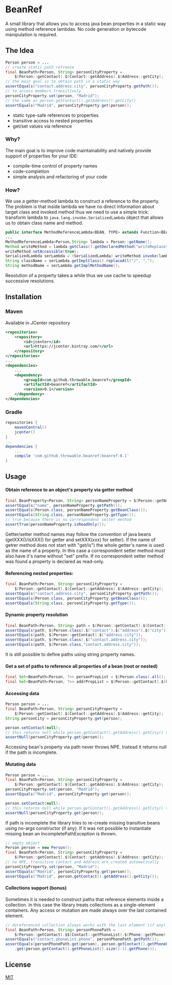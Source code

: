 # BeanRef

A small library that allows you to access java bean properties in a static way using method reference lambdas. No code
generation or bytecode manipulation is required.

## The Idea

```java
Person person = ...
// create static path refrence
final BeanPath<Person, String> personCityProperty = 
    $(Person::getContact).$(Contact::getAddress).$(Address::getCity);
// the main goal is to obtain path in a static way
assertEquals("contact.address.city", personCityProperty.getPath());
// to access members transitively
personCityProperty.set(person, "Madrid");
// the same as person.getContact().getAddress().getCity()
assertEquals("Madrid", personCityProperty.get(person));
``` 

- static type-safe references to properties
- transitive access to nested properties
- get/set values via reference

### Why?

The main goal is to improve code maintainability and natively provide support of properties for your IDE: 
- compile-time control of property names
- code-completion
- simple analysis and refactoring of your code

### How?

We use a getter-method lambda to construct a reference to the property. The problem is that inside lambda we have no direct
information about target class and invoked method thus we need to use a simple trick: transform lambda to
`java.lang.invoke.SerializedLambda` object that allows us to obtain class name and method.
```java
public interface MethodReferenceLambda<BEAN, TYPE> extends Function<BEAN, TYPE>, Serializable {}
...
MethodReferenceLambda<Person,String> lambda = Person::getName(); 
Method writeMethod = lambda.getClass().getDeclaredMethod("writeReplace");
writeMethod.setAccessible(true);
SerializedLambda serLambda = (SerializedLambda) writeMethod.invoke(lambda);
String className = serLambda.getImplClass().replaceAll("/", ".");
String methodName = serLambda.getImplMethodName();
```
Resolution of a property takes a while thus we use cache to speedup successive resolutions. 

## Installation

### Maven
Available in JCenter repository
```xml
<repositories>
    <repository>
        <id>jcenter</id>
        <url>https://jcenter.bintray.com/</url>
    </repository>
</repositories>
...
<dependencies>
    ...
    <dependency>
        <groupId>com.github.throwable.beanref</groupId>
        <artifactId>beanref</artifactId>
        <version>0.1</version>
    </dependency>
</dependencies>
```
### Gradle

```groovy
repositories {
    mavenCentral()
    jcenter()
}
...
dependencies {
    ...
    compile 'com.github.throwable.beanref:beanref:0.1'
}
```

## Usage

#### Obtain reference to an object's property via getter method
```java
final BeanProperty<Person, String> personNameProperty = $(Person::getName);
assertEquals("name", personNameProperty.getPath());
assertEquals(Person.class, personNameProperty.getBeanClass());
assertEquals(String.class, personNameProperty.getType());
// true because there is no correspondent setter method
assertTrue(personNameProperty.isReadOnly());
```
Getter/setter method names may follow the convention of java beans (getXXX()/isXXX() for getter and setXXX(xxx) for
setter). If the name of getrer method does not start with "get/is") the whole getter's name is used as the name of a
property. In this case a correspondent setter method must also have it's name without "set" prefix. If no correspondent
setter method was found a property is declared as read-only.

#### Referencing nested properties:
```java
final BeanPath<Person, String> personCityProperty = 
    $(Person::getContact).$(Contact::getAddress).$(Address::getCity);
assertEquals("contact.address.city", personCityProperty.getPath());
assertEquals(Person.class, personCityProperty.getBeanClass());
assertEquals(String.class, personCityProperty.getType());
```

#### Dynamic property resolution
```java
final BeanPath<Person, String> path = $(Person::getContact).$(Contact::getAddress).$(Address::getCity);
assertEquals(path, $(Person.class).$("contact").$("address").$("city"));
assertEquals(path, $(Person::getContact).$("address.city"));
assertEquals(path, $(Person.class).$("contact.address.city"));
assertEquals(path, $(Person.class,"contact.address.city"));
```
It is still possible to define paths using string property names.

#### Get a set of paths to reference all properties of a bean (root or nested)   
```java
final Set<BeanPath<Person, ?>> personPropList = $(Person.class).all();
final Set<BeanPath<Person, ?>> addrPropList = $(Person::getContact).$(Contact::getAddress).all();
```

#### Accessing data
```java
Person person = ...
final BeanPath<Person, String> personCityProperty = 
    $(Person::getContact).$(Contact::getAddress).$(Address::getCity);
String personCity = personCityProperty.get(person);

person.setContact(null);
// this returns null while person.getContact().getAddress().getCity() throws NPE
assertNull(personCityProperty.get(person));
```
Accessing bean's property via path never throws NPE. Instead it returns null if the path is incomplete.

#### Mutating data
```java
Person person = ...
final BeanPath<Person, String> personCityProperty = 
    $(Person::getContact).$(Contact::getAddress).$(Address::getCity);
personCityProperty.set(person, "Madrid");
assertEquals("Madrid", personCityProperty.get(person));

person.setContact(null);
// this returns null while person.getContact().getAddress().getCity() throws NPE
assertNull(personCityProperty.get(person));
```
If path is incomplete the library tries to re-create missing transitive beans using no-args constructor (if
any). If it was not possible to instantiate missing bean an IncompletePathException is thrown.
```java
// empty object
Person person = new Person();
final BeanPath<Person, String> personCityProperty = 
    $(Person::getContact).$(Contact::getAddress).$(Address::getCity);
// no NPE, transitive Contact and Address are created automatically 
personCityProperty.set(person, "Madrid");
assertEquals("Madrid", personCityProperty.get(person));
assertEquals("Madrid", person.getContact().getAddress().getCity());
```

#### Collections support (bonus)

Sometimes it is needed to construct paths that reference elements inside a collection. 
In this case the library treats collections as a single-element containers.
Any access or mutation are made always over the last contained element.
```java
// dereferenced collection always works with the last element (if any)
final BeanPath<Person, String> personPhonePath = 
    $(Person::getContact).$$(Contact::getPhoneList).$(Phone::getPhone);
assertEquals("contact.phoneList.phone", personPhonePath.getPath());
assertEquals(personPhonePath.get(person), person.getContact().getPhoneList()
    .get(person.getContact().getPhoneList().size()-1).getPhone());
```

## License
[MIT](https://choosealicense.com/licenses/mit/)